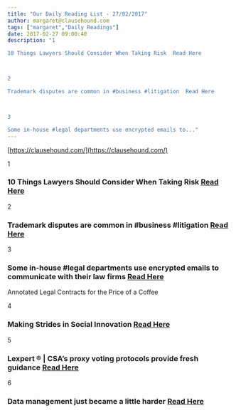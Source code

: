 ```yaml
---
title: "Our Daily Reading List - 27/02/2017"
author: margaret@clausehound.com
tags: ["margaret","Daily Readings"]
date: 2017-02-27 09:00:40
description: "1

10 Things Lawyers Should Consider When Taking Risk  Read Here



2

Trademark disputes are common in #business #litigation  Read Here



3

Some in-house #legal departments use encrypted emails to..."
---
```


[https://clausehound.com/](https://clausehound.com/)

1

### 10 Things Lawyers Should Consider When Taking Risk  [Read Here](https://goo.gl/EmjtYr)

2

### Trademark disputes are common in #business #litigation  [Read Here](https://goo.gl/rYitwI)

3

### Some in-house #legal departments use encrypted emails to communicate with their law firms  [Read Here](https://goo.gl/GUdNz9)

Annotated Legal Contracts
for the Price of a Coffee

4

### Making Strides in Social Innovation  [Read Here](https://goo.gl/3XACbj)

5

### Lexpert ® | CSA’s proxy voting protocols provide fresh guidance  [Read Here](http://www.lexpert.ca/article/csas-new-proxy-voting-protocols-provide-guidance/?p=&amp;sitecode=lex)

6

### Data management just became a little harder  [Read Here](https://www.bloomberg.com/enterprise/blog/data-management-just-became-little-harder/)